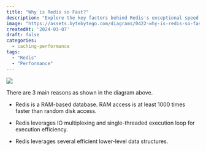 ```yaml
---
title: "Why is Redis so Fast?"
description: "Explore the key factors behind Redis's exceptional speed."
image: "https://assets.bytebytego.com/diagrams/0422-why-is-redis-so-fast.png"
createdAt: '2024-03-07'
draft: false
categories:
  - caching-performance
tags:
  - "Redis"
  - "Performance"
---
```


![](https://assets.bytebytego.com/diagrams/0422-why-is-redis-so-fast.png)

There are 3 main reasons as shown in the diagram above.

*   Redis is a RAM-based database. RAM access is at least 1000 times faster than random disk access.

*   Redis leverages IO multiplexing and single-threaded execution loop for execution efficiency.

*   Redis leverages several efficient lower-level data structures.
